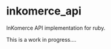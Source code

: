 inkomerce_api
=============

InKomerce API implementation for ruby.

This is a work in progress....
